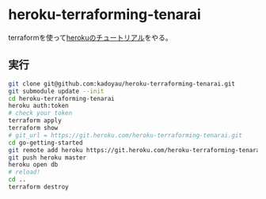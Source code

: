 # heroku-terraforming-tenarai
terraformを使って[herokuのチュートリアル](https://devcenter.heroku.com/articles/getting-started-with-go#introduction)をやる。

## 実行
```zsh
git clone git@github.com:kadoyau/heroku-terraforming-tenarai.git
git submodule update --init
cd heroku-terraforming-tenarai
heroku auth:token
# check your token
terraform apply
terraform show
# git_url = https://git.heroku.com/heroku-terraforming-tenarai.git
cd go-getting-started
git remote add heroku https://git.heroku.com/heroku-terraforming-tenarai.git
git push heroku master
heroku open db
# reload!
cd ..
terraform destroy
```
